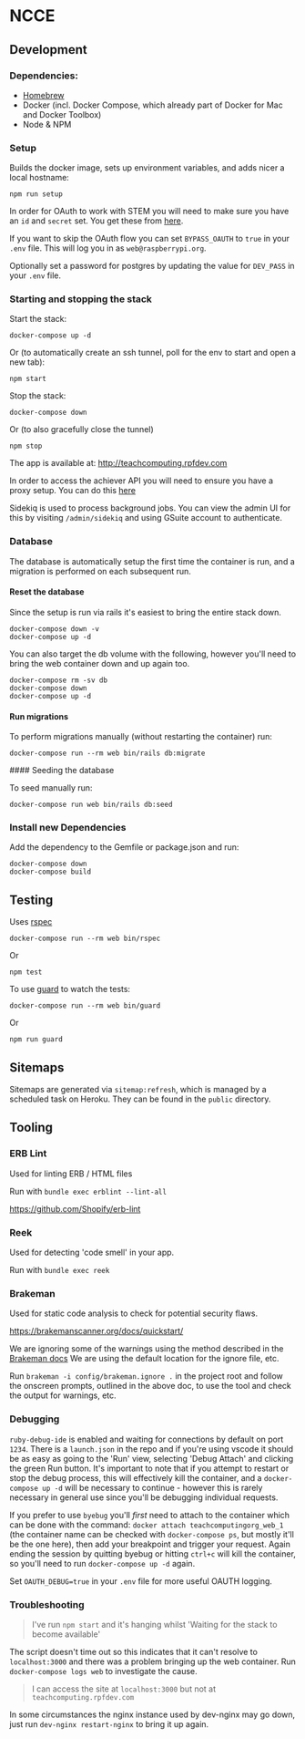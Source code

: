 # NCCE

## Development

### Dependencies:

- [Homebrew](https://brew.sh/)
- Docker (incl. Docker Compose, which already part of Docker for Mac and Docker Toolbox)
- Node & NPM

### Setup

Builds the docker image, sets up environment variables, and adds nicer a local hostname:
```
npm run setup
```

In order for OAuth to work with STEM you will need to make sure you have an `id` and `secret` set. You get these from [here](https://github.com/NCCE/private-documentation/blob/master/OAuth2/stem-oauth2.md).

If you want to skip the OAuth flow you can set `BYPASS_OAUTH` to `true` in your `.env` file. This will log you in as `web@raspberrypi.org`.

Optionally set a password for postgres by updating the value for `DEV_PASS` in your `.env` file.

### Starting and stopping the stack

Start the stack:
```
docker-compose up -d
```
Or (to automatically create an ssh tunnel, poll for the env to start and open a new tab):
```
npm start
```

Stop the stack:
```
docker-compose down
```
Or (to also gracefully close the tunnel)
```
npm stop
```

The app is available at: http://teachcomputing.rpfdev.com

In order to access the achiever API you will need to ensure you have a proxy setup. You can do this [here](https://github.com/NCCE/private-documentation/blob/master/APIs/rpf-proxy.md)

Sidekiq is used to process background jobs. You can view the admin UI for this by visiting `/admin/sidekiq` and using GSuite account to authenticate.

### Database

The database is automatically setup the first time the container is run, and a migration is performed on each subsequent run.

#### Reset the database

Since the setup is run via rails it's easiest to bring the entire stack down.
```
docker-compose down -v
docker-compose up -d
```

You can also target the db volume with the following, however you'll need to bring the web container down and up again too.
```
docker-compose rm -sv db
docker-compose down
docker-compose up -d
```

#### Run migrations

To perform migrations manually (without restarting the container) run:
```
docker-compose run --rm web bin/rails db:migrate
```

#### Seeding the database

To seed manually run:
```
docker-compose run web bin/rails db:seed
```

### Install new Dependencies

Add the dependency to the Gemfile or package.json and run:
```
docker-compose down
docker-compose build
```

## Testing

Uses [rspec](https://github.com/rspec/rspec)
```
docker-compose run --rm web bin/rspec
```
Or
```
npm test
```

To use [guard](https://github.com/guard/guard) to watch the tests:
```
docker-compose run --rm web bin/guard
```
Or
```
npm run guard
```

## Sitemaps

Sitemaps are generated via `sitemap:refresh`, which is managed by a scheduled task on Heroku. They can be found in the `public` directory.

## Tooling

### ERB Lint

Used for linting ERB / HTML files

Run with `bundle exec erblint --lint-all`

https://github.com/Shopify/erb-lint

### Reek

Used for detecting 'code smell' in your app.

Run with `bundle exec reek`

### Brakeman

Used for static code analysis to check for potential security flaws.

https://brakemanscanner.org/docs/quickstart/

We are ignoring some of the warnings using the method described in the [Brakeman docs](https://brakemanscanner.org/docs/ignoring_false_positives/) We are using the default location for the ignore file, etc.

Run `brakeman -i config/brakeman.ignore .` in the project root and follow the onscreen prompts, outlined in the above doc, to use the tool and check the output for warnings, etc.

### Debugging

`ruby-debug-ide` is enabled and waiting for connections by default on port `1234`. There is a `launch.json` in the repo and if you're using vscode it should be as easy as going to the 'Run' view, selecting 'Debug Attach' and clicking the green Run button. It's important to note that if you attempt to restart or stop the debug process, this will effectively kill the container, and a `docker-compose up -d` will be necessary to continue - however this is rarely necessary in general use since you'll be debugging individual requests.

If you prefer to use `byebug` you'll *first* need to attach to the container which can be done with the command: `docker attach teachcomputingorg_web_1` (the container name can be checked with `docker-compose ps`, but mostly it'll be the one here), then add your breakpoint and trigger your request. Again ending the session by quitting byebug or hitting `ctrl+c` will kill the container, so you'll need to run `docker-compose up -d` again.

Set `OAUTH_DEBUG=true` in your `.env` file for more useful OAUTH logging.

### Troubleshooting

> I've run `npm start` and it's hanging whilst 'Waiting for the stack to become available'

The script doesn't time out so this indicates that it can't resolve to `localhost:3000` and there was a problem bringing up the web container. Run `docker-compose logs web` to investigate the cause.

> I can access the site at `localhost:3000` but not at `teachcomputing.rpfdev.com`

In some circumstances the nginx instance used by dev-nginx may go down, just run `dev-nginx restart-nginx` to bring it up again.
